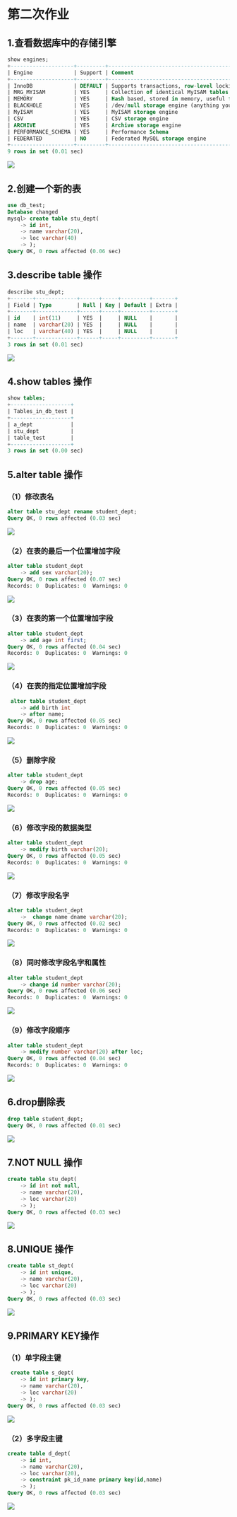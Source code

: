 # 第二次作业
## 1.查看数据库中的存储引擎

```sql
show engines;
+--------------------+---------+----------------------------------------------------------------+--------------+------+------------+
| Engine             | Support | Comment                                                        | Transactions | XA   | Savepoints |
+--------------------+---------+----------------------------------------------------------------+--------------+------+------------+
| InnoDB             | DEFAULT | Supports transactions, row-level locking, and foreign keys     | YES          | YES  | YES        |
| MRG_MYISAM         | YES     | Collection of identical MyISAM tables                          | NO           | NO   | NO         |
| MEMORY             | YES     | Hash based, stored in memory, useful for temporary tables      | NO           | NO   | NO         |
| BLACKHOLE          | YES     | /dev/null storage engine (anything you write to it disappears) | NO           | NO   | NO         |
| MyISAM             | YES     | MyISAM storage engine                                          | NO           | NO   | NO         |
| CSV                | YES     | CSV storage engine                                             | NO           | NO   | NO         |
| ARCHIVE            | YES     | Archive storage engine                                         | NO           | NO   | NO         |
| PERFORMANCE_SCHEMA | YES     | Performance Schema                                             | NO           | NO   | NO         |
| FEDERATED          | NO      | Federated MySQL storage engine                                 | NULL         | NULL | NULL       |
+--------------------+---------+----------------------------------------------------------------+--------------+------+------------+
9 rows in set (0.01 sec)
```
![](https://github.com/JINxin-0505/homework/blob/master/picture/m3.png)

## 2.创建一个新的表

```sql
use db_test;
Database changed
mysql> create table stu_dept(
    -> id int,
    -> name varchar(20),
    -> loc varchar(40)
    -> );
Query OK, 0 rows affected (0.06 sec)
```

## 3.describe table 操作
 
```sql
describe stu_dept;
+-------+-------------+------+-----+---------+-------+
| Field | Type        | Null | Key | Default | Extra |
+-------+-------------+------+-----+---------+-------+
| id    | int(11)     | YES  |     | NULL    |       |
| name  | varchar(20) | YES  |     | NULL    |       |
| loc   | varchar(40) | YES  |     | NULL    |       |
+-------+-------------+------+-----+---------+-------+
3 rows in set (0.01 sec)
```
![](https://github.com/JINxin-0505/homework/blob/master/picture/m4.png)

## 4.show tables 操作

```sql
show tables;
+-------------------+
| Tables_in_db_test |
+-------------------+
| a_dept            |
| stu_dept          |
| table_test        |
+-------------------+
3 rows in set (0.00 sec)
```
## 5.alter table 操作
### （1）修改表名

```sql
alter table stu_dept rename student_dept;
Query OK, 0 rows affected (0.03 sec)
```
![](https://github.com/JINxin-0505/homework/blob/master/picture/m5.png)

### （2）在表的最后一个位置增加字段

```sql
alter table student_dept
    -> add sex varchar(20);
Query OK, 0 rows affected (0.07 sec)
Records: 0  Duplicates: 0  Warnings: 0
```
![](https://github.com/JINxin-0505/homework/blob/master/picture/m6.png)

### （3）在表的第一个位置增加字段

```sql
alter table student_dept
    -> add age int first;
Query OK, 0 rows affected (0.04 sec)
Records: 0  Duplicates: 0  Warnings: 0
```
![](https://github.com/JINxin-0505/homework/blob/master/picture/m7.png)

### （4）在表的指定位置增加字段

```sql
 alter table student_dept
    -> add birth int
    -> after name;
Query OK, 0 rows affected (0.05 sec)
Records: 0  Duplicates: 0  Warnings: 0
```
![](https://github.com/JINxin-0505/homework/blob/master/picture/m8.png)

### （5）删除字段

```sql
alter table student_dept
    -> drop age;
Query OK, 0 rows affected (0.05 sec)
Records: 0  Duplicates: 0  Warnings: 0
```
![](https://github.com/JINxin-0505/homework/blob/master/picture/m9.png)

### （6）修改字段的数据类型

```sql
alter table student_dept
    -> modify birth varchar(20);
Query OK, 0 rows affected (0.05 sec)
Records: 0  Duplicates: 0  Warnings: 0
```
![](https://github.com/JINxin-0505/homework/blob/master/picture/m10.png)

### （7）修改字段名字

```sql
alter table student_dept
    ->  change name dname varchar(20);
Query OK, 0 rows affected (0.02 sec)
Records: 0  Duplicates: 0  Warnings: 0
```
![](https://github.com/JINxin-0505/homework/blob/master/picture/m11.png)

### （8）同时修改字段名字和属性

```sql
alter table student_dept
    -> change id number varchar(20);
Query OK, 0 rows affected (0.06 sec)
Records: 0  Duplicates: 0  Warnings: 0
```
![](https://github.com/JINxin-0505/homework/blob/master/picture/m12.png)

### （9）修改字段顺序

```sql
alter table student_dept
    -> modify number varchar(20) after loc;
Query OK, 0 rows affected (0.04 sec)
Records: 0  Duplicates: 0  Warnings: 0
```
![](https://github.com/JINxin-0505/homework/blob/master/picture/m13.png)

## 6.drop删除表

```sql
drop table student_dept;
Query OK, 0 rows affected (0.01 sec)
```
![](https://github.com/JINxin-0505/homework/blob/master/picture/m14.png)

## 7.NOT NULL 操作
 
```sql
create table stu_dept(
    -> id int not null,
    -> name varchar(20),
    -> loc varchar(20)
    -> );
Query OK, 0 rows affected (0.03 sec)
```
![](https://github.com/JINxin-0505/homework/blob/master/picture/m15.png)

## 8.UNIQUE 操作

```sql
create table st_dept(
    -> id int unique,
    -> name varchar(20),
    -> loc varchar(20)
    -> );
Query OK, 0 rows affected (0.03 sec)
```
![](https://github.com/JINxin-0505/homework/blob/master/picture/m16.png)

## 9.PRIMARY KEY操作
### （1）单字段主键

```sql
 create table s_dept(
    -> id int primary key,
    -> name varchar(20),
    -> loc varchar(20)
    -> );
Query OK, 0 rows affected (0.03 sec)
```
![](https://github.com/JINxin-0505/homework/blob/master/picture/m17.png)

### （2）多字段主键

```sql
create table d_dept(
    -> id int,
    -> name varchar(20),
    -> loc varchar(20),
    -> constraint pk_id_name primary key(id,name)
    -> );
Query OK, 0 rows affected (0.03 sec)
```
![](https://github.com/JINxin-0505/homework/blob/master/picture/m18.png)

